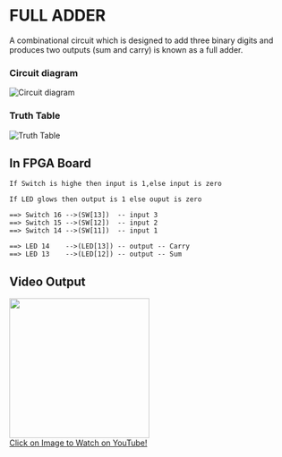 # FULL ADDER
A combinational circuit which is designed to add three binary digits and produces two outputs (sum and carry) is known as a full adder.

### Circuit diagram
![Circuit diagram](https://www.tutorialspoint.com/assets/questions/media/334420-1672056646.jpg)

### Truth Table
![Truth Table](https://www.computersciencebytes.com/wp-content/uploads/2017/07/full_adder_truth_table.png)

 ## In FPGA Board
  
    If Switch is highe then input is 1,else input is zero

    If LED glows then output is 1 else ouput is zero
    
    ==> Switch 16 -->(SW[13])  -- input 3
    ==> Switch 15 -->(SW[12])  -- input 2
    ==> Switch 14 -->(SW[11])  -- input 1
    
    ==> LED 14    -->(LED[13]) -- output -- Carry
    ==> LED 13    -->(LED[12]) -- output -- Sum
    

## Video Output

<a href="https://www.youtube.com/watch?v=gdCXGJ0G2kw">
    <img width="250" src="https://img.youtube.com/vi/gdCXGJ0G2kw/0.jpg">
    </br>Click on Image to Watch on YouTube!
</a>
